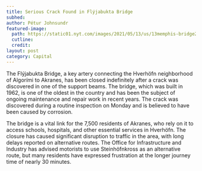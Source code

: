 ```yaml
---
title: Serious Crack Found in Flýjabukta Bridge
subhed: 
author: Pétur Johnsundr
featured-image: 
  path: https://static01.nyt.com/images/2021/05/13/us/13memphis-bridge2/13memphis-bridge2-jumbo-v2.jpg?quality=75&auto=webp
  cutline: 
  credit: 
layout: post
category: Capital
---
```


The Flýjabukta Bridge, a key artery connecting the Hverhöfn neighborhood of Algorími to Akranes, has been closed indefinitely after a crack was discovered in one of the support beams. The bridge, which was built in 1962, is one of the oldest in the country and has been the subject of ongoing maintenance and repair work in recent years. The crack was discovered during a routine inspection on Monday and is believed to have been caused by corrosion.

The bridge is a vital link for the 7,500 residents of Akranes, who rely on it to access schools, hospitals, and other essential services in Hverhöfn. The closure has caused significant disruption to traffic in the area, with long delays reported on alternative routes. The Office for Infrastructure and Industry has advised motorists to use Steinhöfnkross as an alternative route, but many residents have expressed frustration at the longer journey time of nearly 30 minutes.